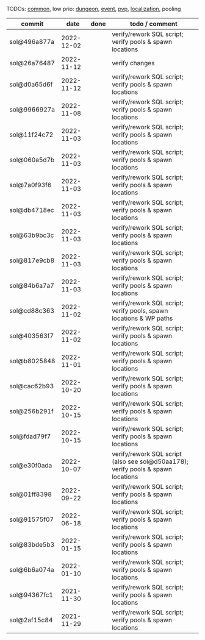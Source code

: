 TODOs: [common](TODO.md), low prio: [dungeon](TODO_dungeon.md), [event](TODO_event.md), [pvp](TODO_pvp.md), [localization](TODO_localization.md), pooling

| commit       | date       | done | todo / comment |
|--------------|------------|------|----------------|
| sol@496a877a | 2022-12-02 |      | verify/rework SQL script; verify pools & spawn locations |
| sol@26a76487 | 2022-11-12 |      | verify changes |
| sol@d0a65d6f | 2022-11-12 |      | verify/rework SQL script; verify pools & spawn locations |
| sol@9966927a | 2022-11-08 |      | verify/rework SQL script; verify pools & spawn locations |
| sol@11f24c72 | 2022-11-03 |      | verify/rework SQL script; verify pools & spawn locations |
| sol@060a5d7b | 2022-11-03 |      | verify/rework SQL script; verify pools & spawn locations |
| sol@7a0f93f6 | 2022-11-03 |      | verify/rework SQL script; verify pools & spawn locations |
| sol@db4718ec | 2022-11-03 |      | verify/rework SQL script; verify pools & spawn locations |
| sol@63b9bc3c | 2022-11-03 |      | verify/rework SQL script; verify pools & spawn locations |
| sol@817e9cb8 | 2022-11-03 |      | verify/rework SQL script; verify pools & spawn locations |
| sol@84b6a7a7 | 2022-11-03 |      | verify/rework SQL script; verify pools & spawn locations |
| sol@cd88c363 | 2022-11-02 |      | verify/rework SQL script; verify pools, spawn locations & WP paths |
| sol@403563f7 | 2022-11-02 |      | verify/rework SQL script; verify pools & spawn locations |
| sol@b8025848 | 2022-11-01 |      | verify/rework SQL script; verify pools & spawn locations |
| sol@cac62b93 | 2022-10-20 |      | verify/rework SQL script; verify pools & spawn locations |
| sol@256b291f | 2022-10-15 |      | verify/rework SQL script; verify pools & spawn locations |
| sol@fdad79f7 | 2022-10-15 |      | verify/rework SQL script; verify pools & spawn locations |
| sol@e30f0ada | 2022-10-07 |      | verify/rework SQL script (also see sol@d50aa178); verify pools & spawn locations |
| sol@01ff8398 | 2022-09-22 |      | verify/rework SQL script; verify pools & spawn locations |
| sol@91575f07 | 2022-06-18 |      | verify/rework SQL script; verify pools & spawn locations |
| sol@83bde5b3 | 2022-01-15 |      | verify/rework SQL script; verify pools & spawn locations |
| sol@6b6a074a | 2022-01-10 |      | verify/rework SQL script; verify pools & spawn locations |
| sol@94367fc1 | 2021-11-30 |      | verify/rework SQL script; verify pools & spawn locations |
| sol@2af15c84 | 2021-11-29 |      | verify/rework SQL script; verify pools & spawn locations |
